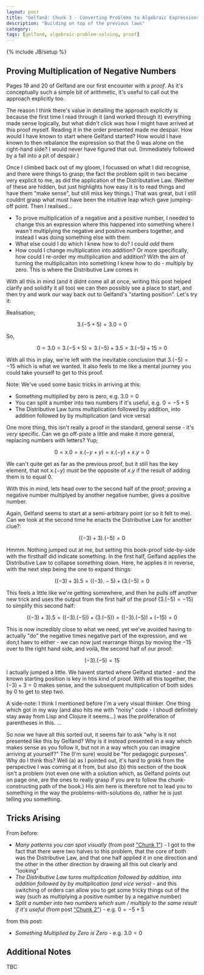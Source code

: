 ```yaml
---
layout: post
title: "Gelfand: Chunk 3 - Converting Problems to Algebraic Expressions"
description: "Building on top of the previous laws"
category: 
tags: [gelfand, algebraic-problem-solving, proof]
---
```

{% include JB/setup %}
## Proving Multiplication of Negative Numbers
Pages 19 and 20 of Gelfand are our first encounter with a _proof_.  As it's conceptually such a simple bit of arithmetic, it's useful to call out the approach explicitly too.

The reason I think there's value in detailing the approach explicitly is because the first time I read through it (and worked through it) everything made sense logically, but what didn't click was how I might have arrived at this proof myself.  Reading it in the order presented made me despair.  How would I have known to start where Gelfand started? How would I have known to then rebalance the expression so that the $0$ was alone on the right-hand side? I would never have figured that out.  (Immediately followed by a fall into a pit of despair.)

Once I climbed back out of my gloom, I focussed on what I did recognise, and there were things to grasp; the fact the problem split in two became very explicit to me, as did the application of the Distributative Law.  (Neither of these are hidden, but just highlights how easy it is to read things and have them "make sense", but still miss key things.)  That was great, but I still couldnt grasp what must have been the intuitive leap which gave jumping-off point.  Then I realised...

* To prove multiplication of a negative and a positive number, I needed to change this an expression where this happened into something where I wasn't multiplying the negative and positive numbers together, and instead I was doing something else with them
* What else could I do which I knew how to do? I could _add_ them
* How could I change multiplication into addition? Or more specifically, how could I re-order my multiplication and addition?  With the aim of turning the multiplicaiton into something I knew how to do - multiply by zero. This is where the Distributive Law comes in

With all this in mind (and it didnt come all at once, writing this post helped clarify and solidify it all too) we can then possibly see a place to start, and then try and work our way back out to Gelfand's "starting position".  Let's try it:

Realisation; 

$$ 3.(-5 + 5) = 3.0 = 0 $$

So, 

$$ 0 = 3.0 = 3.(-5 + 5) = 3.(-5) + 3.5 = 3.(-5) + 15 = 0 $$ 

With all this in play, we're left with the inevitable conclusion that $3.(-5) = -15$ which is what we wanted.  It also feels to me like a mental journey you could take yourself to get to this proof.

Note: We've used some basic tricks in arriving at this:

* Something multiplied by zero is zero, e.g. $3.0 = 0$
* You can split a number into two numbers if it's useful, e.g. $0 = -5 + 5$
* The Distributive Law turns multiplication followed by addition, into addition followed by by multiplication (and vice versa)

One more thing, this isn't really a proof in the standard, general sense - it's _very_ specific.  Can we go off-piste a little and make it more general, replacing numbers with letters? Yup;

$$ 0 = x.0 = x.(-y + y) = x.(-y) + x.y = 0 $$

We can't quite get as far as the previous proof, but it still has the key element, that not $x.(-y)$ _must_ be the opposite of $x.y$ if the result of adding them is to equal $0$.

With this in mind, lets head over to the second half of the proof; proving a negative number multiplyed by another negative number, gives a positive number.

Again, Gelfand seems to start at a semi-arbitrary point (or so it felt to me).  Can we look at the second time he enacts the Distributive Law for another clue?:

$$ ((-3) + 3) . (-5) = 0 $$

Hmmm.  Nothing jumped out at me, but setting this book-proof side-by-side with the firsthalf did indicate something.  In the first half, Gelfand applies the Distributive Law to collapse something down. Here, he applies it in reverse, with the next step being the one to expand things:

$$ ((-3) + 3) . 5 = ((-3) . -5) + (3 . (-5) = 0 $$

This feels a little like we're getting somewhere, and then he pulls off another new trick and uses the output from the first half of the proof ($3 . (-5) = -15$) to simplify this second half:

$$ ((-3) + 3) . 5 = ((-3) . (-5)) + (3 . (-5)) = ((-3) . (-5)) + (-15) = 0 $$

This is now incredibly close to what we need, yet we've avoided having to actually "do" the negative times negative part of the expression, and we don;t haev to either - we can now just rearrange things by moving the $-15$ over to the right hand side, and voilà, the second half of our proof:

$$ (-3) . (-5) = 15 $$

I actually jumped a little. We havent started where Gelfand started - and the known starting position is key in htis kind of proof.  With all this together, the $(-3) + 3 = 0$ makes sense, and the subsequent multiplication of both sides by $0$ to get to step two. 

A side-note: I think I mentioned before I'm a very visual thinker.  One thing which got in my way (and also hits me with "noisy" code - I shoudl definitely stay away from Lisp and Clojure it seems...) was the proliferation of parentheses in this.  ...




So now we have all this sorted out, it seems fair to ask "why is it not presented like this by Gelfand? Why is it instead presented in a way which makes sense as you follow it, but not in a way which you can imagine arriving at yourself?" The (I'm sure) would be "for pedagogic purposes".  Why do I think this? Well (a) as I pointed out, it's hard to grokk from the perspective I was coming at it from, but also (b) this section of the book isn't a problem (not even one with a solution which, as Gelfand points out on page one, are the ones to really grasp if you are to follow the chunk-constructing path of the book.)  His aim here is therefore not to lead you to something in the way the problems-with-solutions do, rather he is just telling you something.   


## Tricks Arising
From before: 

* _Many patterns you can spot visually_ (from post ["Chunk 1"]()) - I got to the fact that there were two halves to this problem, that the core of both was the Distributive Law, and that one half applied it in one direction and the other in the other direction by drawing all this out clearly and "looking"
* _The Distributive Law turns multiplication followed by addition, into addition followed by by multiplication (and vice versa)_ - and this switching of orders can allow you to get some tricky things out of the way (such as multiplying a positive number by a negative number)
* _Split a number into two numbers which sum / multiply to the same result if it's useful_ (from post ["Chunk 2"]()) - e.g. $0 = -5 + 5$

from this post:

* _Something Multiplied by Zero is Zero_ - e.g. $3.0 = 0$

## Additional Notes
TBC
